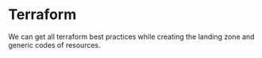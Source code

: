 # Terraform
We can get all terraform best practices while creating the landing zone and generic codes of resources.
